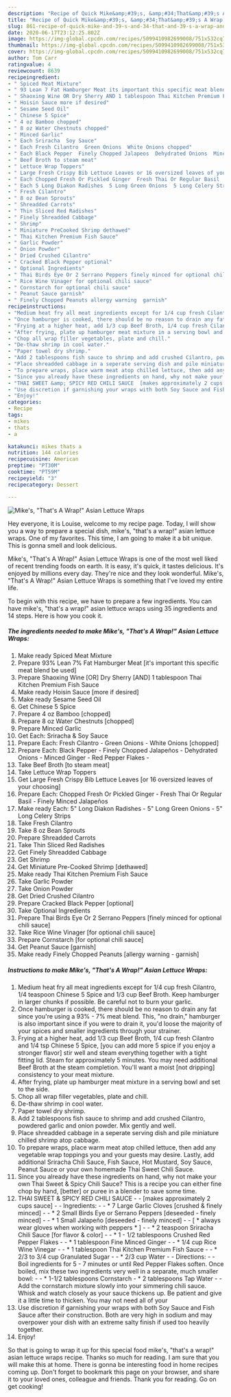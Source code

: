 ```yaml
---
description: "Recipe of Quick Mike&amp;#39;s, &amp;#34;That&amp;#39;s A Wrap!&amp;#34; Asian Lettuce Wraps"
title: "Recipe of Quick Mike&amp;#39;s, &amp;#34;That&amp;#39;s A Wrap!&amp;#34; Asian Lettuce Wraps"
slug: 861-recipe-of-quick-mike-and-39-s-and-34-that-and-39-s-a-wrap-and-34-asian-lettuce-wraps
date: 2020-06-17T23:12:25.802Z
image: https://img-global.cpcdn.com/recipes/5099410982699008/751x532cq70/mikes-thats-a-wrap-asian-lettuce-wraps-recipe-main-photo.jpg
thumbnail: https://img-global.cpcdn.com/recipes/5099410982699008/751x532cq70/mikes-thats-a-wrap-asian-lettuce-wraps-recipe-main-photo.jpg
cover: https://img-global.cpcdn.com/recipes/5099410982699008/751x532cq70/mikes-thats-a-wrap-asian-lettuce-wraps-recipe-main-photo.jpg
author: Tom Carr
ratingvalue: 4
reviewcount: 8639
recipeingredient:
- " Spiced Meat Mixture"
- " 93 Lean 7 Fat Hamburger Meat its important this specific meat blend be used"
- " Shaoxing Wine OR Dry Sherry AND 1 tablespoon Thai Kitchen Premium Fish Sauce"
- " Hoisin Sauce more if desired"
- " Sesame Seed Oil"
- " Chinese 5 Spice"
- " 4 oz Bamboo chopped"
- " 8 oz Water Chestnuts chopped"
- " Minced Garlic"
- " Each Sriracha  Soy Sauce"
- " Each Fresh Cilantro  Green Onions  White Onions chopped"
- " Each Black Pepper  Finely Chopped Jalapeos  Dehydrated Onions  Minced Ginger  Red Pepper Flakes "
- " Beef Broth to steam meat"
- " Lettuce Wrap Toppers"
- " Large Fresh Crispy Bib Lettuce Leaves or 16 oversized leaves of your choosing"
- " Each Chopped Fresh Or Pickled Ginger  Fresh Thai Or Regular Basil  Finely Minced Jalapeos"
- " Each 5 Long Diakon Radishes  5 Long Green Onions  5 Long Celery Strips"
- " Fresh Cilantro"
- " 8 oz Bean Sprouts"
- " Shreadded Carrots"
- " Thin Sliced Red Radishes"
- " Finely Shreadded Cabbage"
- " Shrimp"
- " Miniature PreCooked Shrimp dethawed"
- " Thai Kitchen Premium Fish Sauce"
- " Garlic Powder"
- " Onion Powder"
- " Dried Crushed Cilantro"
- " Cracked Black Pepper optional"
- " Optional Ingredients"
- " Thai Birds Eye Or 2 Serrano Peppers finely minced for optional chili sauce"
- " Rice Wine Vinager for optional chili sauce"
- " Cornstarch for optional chili sauce"
- " Peanut Sauce garnish"
- " Finely Chopped Peanuts allergy warning  garnish"
recipeinstructions:
- "Medium heat fry all meat ingredients except for 1/4 cup fresh Cilantro, 1/4 teaspoon Chinese 5 Spice and 1/3 cup Beef Broth. Keep hamburger in larger chunks if possible. Be careful not to burn your garlic."
- "Once hamburger is cooked, there should be no reason to drain any fat since you&#39;re using a 93% - 7% meat blend. This, &#34;no drain,&#34; hamburger is also important since if you were to drain it, you&#39;d loose the majority of your spices and smaller ingredients through your strainer."
- "Frying at a higher heat, add 1/3 cup Beef Broth, 1/4 cup fresh Cilantro and 1/4 tsp Chinese 5 Spice, [you can add more 5 spice if you enjoy a stronger flavor] stir well and steam everything together with a tight fitting lid. Steam for approximately 5 minutes. You may need additional Beef Broth at the steam completion. You&#39;ll want a moist [not dripping] consistency to your meat mixture."
- "After frying, plate up hamburger meat mixture in a serving bowl and set to the side."
- "Chop all wrap filler vegetables, plate and chill."
- "De-thaw shrimp in cool water."
- "Paper towel dry shrimp."
- "Add 2 tablespoons fish sauce to shrimp and add crushed Cilantro, powdered garlic and onion powder. Mix gently and well."
- "Place shreadded cabbage in a seperate serving dish and pile miniature chilled shrimp atop cabbage."
- "To prepare wraps, place warm meat atop chilled lettuce, then add any vegetable wrap toppings you and your guests may desire. Lastly, add additional Sriracha Chili Sauce, Fish Sauce, Hot Mustard, Soy Sauce, Peanut Sauce or your own homemade Thai Sweet Chili Sauce."
- "Since you already have these ingredients on hand, why not make your own Thai Sweet &amp; Spicy Chili Sauce? This is a recipe you can either fine chop by hand, [better] or puree in a blender to save some time."
- "THAI SWEET &amp; SPICY RED CHILI SAUCE  [makes approximately 2 cups sauce]  Ingredients:  * 7 Large Garlic Cloves [crushed &amp; finely minced]  * 2 Small Birds Eye or Serrano Peppers [deseeded - finely minced]  * 1 Small Jalapeño [deseeded - finely minced]   [ * always wear gloves when working with peppers * ]  * 2 teaspoon Sriracha Chili Sauce [for flavor &amp; color]  * 1 - 1/2 tablespoons Crushed Red Pepper Flakes  * 1 tablespoon Fine Minced Ginger  * 1/4 cup Rice Wine Vinegar  * 1 tablespoon Thai Kitchen Premium Fish Sauce  * 2/3 to 3/4 cup Granulated Sugar  * 2/3 cup Water  Directions:  Boil ingredients for 5 - 7 minutes or until Red Pepper Flakes soften. Once boiled, mix these two ingredients very well in a separate, much smaller bowl:  * 1-1/2 tablespoons Cornstarch * 2 tablespoons Tap Water  Add the cornstarch mixture slowly into your simmering chili sauce. Whisk and watch closely as your sauce thickens up. Be patient and give it a little time to thicken. You may not need all of your"
- "Use discretion if garnishing your wraps with both Soy Sauce and Fish Sauce after their construction. Both are very high in sodium and may overpower your dish with an extreme salty finish if used too heavily together."
- "Enjoy!"
categories:
- Recipe
tags:
- mikes
- thats
- a

katakunci: mikes thats a 
nutrition: 144 calories
recipecuisine: American
preptime: "PT30M"
cooktime: "PT59M"
recipeyield: "3"
recipecategory: Dessert

---
```



![Mike&#39;s, &#34;That&#39;s A Wrap!&#34; Asian Lettuce Wraps](https://img-global.cpcdn.com/recipes/5099410982699008/751x532cq70/mikes-thats-a-wrap-asian-lettuce-wraps-recipe-main-photo.jpg)

Hey everyone, it is Louise, welcome to my recipe page. Today, I will show you a way to prepare a special dish, mike&#39;s, &#34;that&#39;s a wrap!&#34; asian lettuce wraps. One of my favorites. This time, I am going to make it a bit unique. This is gonna smell and look delicious.



Mike&#39;s, &#34;That&#39;s A Wrap!&#34; Asian Lettuce Wraps is one of the most well liked of recent trending foods on earth. It is easy, it's quick, it tastes delicious. It's enjoyed by millions every day. They're nice and they look wonderful. Mike&#39;s, &#34;That&#39;s A Wrap!&#34; Asian Lettuce Wraps is something that I've loved my entire life.


To begin with this recipe, we have to prepare a few ingredients. You can have mike&#39;s, &#34;that&#39;s a wrap!&#34; asian lettuce wraps using 35 ingredients and 14 steps. Here is how you cook it.

<!--inarticleads1-->

##### The ingredients needed to make Mike&#39;s, &#34;That&#39;s A Wrap!&#34; Asian Lettuce Wraps:

1. Make ready  Spiced Meat Mixture
1. Prepare  93% Lean 7% Fat Hamburger Meat [it&#39;s important this specific meat blend be used]
1. Prepare  Shaoxing Wine [OR] Dry Sherry [AND] 1 tablespoon Thai Kitchen Premium Fish Sauce
1. Make ready  Hoisin Sauce [more if desired]
1. Make ready  Sesame Seed Oil
1. Get  Chinese 5 Spice
1. Prepare  4 oz Bamboo [chopped]
1. Prepare  8 oz Water Chestnuts [chopped]
1. Prepare  Minced Garlic
1. Get  Each: Sriracha &amp; Soy Sauce
1. Prepare  Each: Fresh Cilantro - Green Onions - White Onions [chopped]
1. Prepare  Each: Black Pepper - Finely Chopped Jalapeños - Dehydrated Onions - Minced Ginger - Red Pepper Flakes -
1. Take  Beef Broth [to steam meat]
1. Take  Lettuce Wrap Toppers
1. Get  Large Fresh Crispy Bib Lettuce Leaves [or 16 oversized leaves of your choosing]
1. Prepare  Each: Chopped Fresh Or Pickled Ginger - Fresh Thai Or Regular Basil - Finely Minced Jalapeños
1. Make ready  Each: 5&#34; Long Diakon Radishes - 5&#34; Long Green Onions - 5&#34; Long Celery Strips
1. Take  Fresh Cilantro
1. Take  8 oz Bean Sprouts
1. Prepare  Shreadded Carrots
1. Take  Thin Sliced Red Radishes
1. Get  Finely Shreadded Cabbage
1. Get  Shrimp
1. Get  Miniature Pre-Cooked Shrimp [dethawed]
1. Make ready  Thai Kitchen Premium Fish Sauce
1. Take  Garlic Powder
1. Take  Onion Powder
1. Get  Dried Crushed Cilantro
1. Prepare  Cracked Black Pepper [optional]
1. Take  Optional Ingredients
1. Prepare  Thai Birds Eye Or 2 Serrano Peppers [finely minced for optional chili sauce]
1. Take  Rice Wine Vinager [for optional chili sauce]
1. Prepare  Cornstarch [for optional chili sauce]
1. Get  Peanut Sauce [garnish]
1. Make ready  Finely Chopped Peanuts [allergy warning - garnish]




<!--inarticleads2-->

##### Instructions to make Mike&#39;s, &#34;That&#39;s A Wrap!&#34; Asian Lettuce Wraps:

1. Medium heat fry all meat ingredients except for 1/4 cup fresh Cilantro, 1/4 teaspoon Chinese 5 Spice and 1/3 cup Beef Broth. Keep hamburger in larger chunks if possible. Be careful not to burn your garlic.
1. Once hamburger is cooked, there should be no reason to drain any fat since you&#39;re using a 93% - 7% meat blend. This, &#34;no drain,&#34; hamburger is also important since if you were to drain it, you&#39;d loose the majority of your spices and smaller ingredients through your strainer.
1. Frying at a higher heat, add 1/3 cup Beef Broth, 1/4 cup fresh Cilantro and 1/4 tsp Chinese 5 Spice, [you can add more 5 spice if you enjoy a stronger flavor] stir well and steam everything together with a tight fitting lid. Steam for approximately 5 minutes. You may need additional Beef Broth at the steam completion. You&#39;ll want a moist [not dripping] consistency to your meat mixture.
1. After frying, plate up hamburger meat mixture in a serving bowl and set to the side.
1. Chop all wrap filler vegetables, plate and chill.
1. De-thaw shrimp in cool water.
1. Paper towel dry shrimp.
1. Add 2 tablespoons fish sauce to shrimp and add crushed Cilantro, powdered garlic and onion powder. Mix gently and well.
1. Place shreadded cabbage in a seperate serving dish and pile miniature chilled shrimp atop cabbage.
1. To prepare wraps, place warm meat atop chilled lettuce, then add any vegetable wrap toppings you and your guests may desire. Lastly, add additional Sriracha Chili Sauce, Fish Sauce, Hot Mustard, Soy Sauce, Peanut Sauce or your own homemade Thai Sweet Chili Sauce.
1. Since you already have these ingredients on hand, why not make your own Thai Sweet &amp; Spicy Chili Sauce? This is a recipe you can either fine chop by hand, [better] or puree in a blender to save some time.
1. THAI SWEET &amp; SPICY RED CHILI SAUCE -  - [makes approximately 2 cups sauce] -  - Ingredients: -  - * 7 Large Garlic Cloves [crushed &amp; finely minced] -  - * 2 Small Birds Eye or Serrano Peppers [deseeded - finely minced] -  - * 1 Small Jalapeño [deseeded - finely minced]  -  - [ * always wear gloves when working with peppers * ] -  - * 2 teaspoon Sriracha Chili Sauce [for flavor &amp; color] -  - * 1 - 1/2 tablespoons Crushed Red Pepper Flakes -  - * 1 tablespoon Fine Minced Ginger -  - * 1/4 cup Rice Wine Vinegar -  - * 1 tablespoon Thai Kitchen Premium Fish Sauce -  - * 2/3 to 3/4 cup Granulated Sugar -  - * 2/3 cup Water -  - Directions: -  - Boil ingredients for 5 - 7 minutes or until Red Pepper Flakes soften. Once boiled, mix these two ingredients very well in a separate, much smaller bowl: -  - * 1-1/2 tablespoons Cornstarch - * 2 tablespoons Tap Water -  - Add the cornstarch mixture slowly into your simmering chili sauce. Whisk and watch closely as your sauce thickens up. Be patient and give it a little time to thicken. You may not need all of your
1. Use discretion if garnishing your wraps with both Soy Sauce and Fish Sauce after their construction. Both are very high in sodium and may overpower your dish with an extreme salty finish if used too heavily together.
1. Enjoy!




So that is going to wrap it up for this special food mike&#39;s, &#34;that&#39;s a wrap!&#34; asian lettuce wraps recipe. Thanks so much for reading. I am sure that you will make this at home. There is gonna be interesting food in home recipes coming up. Don't forget to bookmark this page on your browser, and share it to your loved ones, colleague and friends. Thank you for reading. Go on get cooking!
